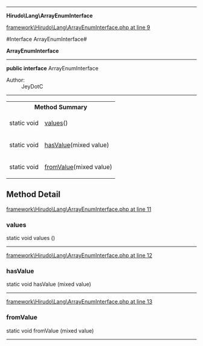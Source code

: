 

- - -

**Hirudo\Lang\ArrayEnumInterface**


<a href="https://github.com/JeyDotC/Hirudo/blob/make-composer-compatible/framework/Hirudo/Lang/ArrayEnumInterface.php#L9" target='_blank'>framework\Hirudo\Lang\ArrayEnumInterface.php at line 9</a>

#Interface ArrayEnumInterface#

**ArrayEnumInterface**




- - -

<p><strong>public  interface</strong> <span>ArrayEnumInterface</span></p>

<div class="comment" id="overview_description"><p></p></div>

<dl>
<dt>Author:</dt>
<dd>JeyDotC</dd>
</dl>


<hr />

<table id="summary_method">
<tr><th colspan="2">Method Summary</th></tr>
<tr>
<td><span class='k'>static </span> <span class='nx'>void</span></td>
<td class="description"><p class="name"><a href="#values">values</a>()</p></td>
</tr>
<tr>
<td><span class='k'>static </span> <span class='nx'>void</span></td>
<td class="description"><p class="name"><a href="#hasvalue">hasValue</a>(mixed value)</p></td>
</tr>
<tr>
<td><span class='k'>static </span> <span class='nx'>void</span></td>
<td class="description"><p class="name"><a href="#fromvalue">fromValue</a>(mixed value)</p></td>
</tr>
</table>

<h2 id="detail_method">Method Detail</h2>

<a href="https://github.com/JeyDotC/Hirudo/blob/make-composer-compatible/framework/Hirudo/Lang/ArrayEnumInterface.php#L11" target='_blank'>framework\Hirudo\Lang\ArrayEnumInterface.php at line 11</a>

<h3 id="values()">values</h3>
<span class='k'>static </span> <span class='nx'>void</span> <span class='nf'>values</span> ()

<div class="details">

</div>

- - -


<a href="https://github.com/JeyDotC/Hirudo/blob/make-composer-compatible/framework/Hirudo/Lang/ArrayEnumInterface.php#L12" target='_blank'>framework\Hirudo\Lang\ArrayEnumInterface.php at line 12</a>

<h3 id="hasValue()">hasValue</h3>
<span class='k'>static </span> <span class='nx'>void</span> <span class='nf'>hasValue</span> (mixed value)

<div class="details">

</div>

- - -


<a href="https://github.com/JeyDotC/Hirudo/blob/make-composer-compatible/framework/Hirudo/Lang/ArrayEnumInterface.php#L13" target='_blank'>framework\Hirudo\Lang\ArrayEnumInterface.php at line 13</a>

<h3 id="fromValue()">fromValue</h3>
<span class='k'>static </span> <span class='nx'>void</span> <span class='nf'>fromValue</span> (mixed value)

<div class="details">

</div>

- - -


